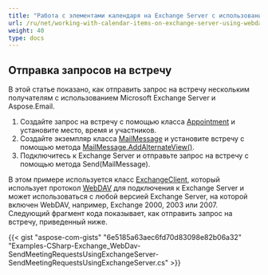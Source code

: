 ```yaml
---
title: "Работа с элементами календаря на Exchange Server с использованием WebDav"
url: /ru/net/working-with-calendar-items-on-exchange-server-using-webdav/
weight: 40
type: docs
---
```



## **Отправка запросов на встречу**
В этой статье показано, как отправить запрос на встречу нескольким получателям с использованием Microsoft Exchange Server и Aspose.Email.

1. Создайте запрос на встречу с помощью класса [Appointment](https://apireference.aspose.com/email/net/aspose.email.calendar/appointment) и установите место, время и участников.
1. Создайте экземпляр класса [MailMessage](https://apireference.aspose.com/email/net/aspose.email/mailmessage) и установите встречу с помощью метода [MailMessage.AddAlternateView()](https://apireference.aspose.com/email/net/aspose.email/mailmessage/methods/addalternateview).
1. Подключитесь к Exchange Server и отправьте запрос на встречу с помощью метода Send(MailMessage).

В этом примере используется класс [ExchangeClient](https://apireference.aspose.com/email/net/aspose.email.clients.exchange.dav/exchangeclient), который использует протокол [WebDAV](https://en.wikipedia.org/wiki/WebDAV) для подключения к Exchange Server и может использоваться с любой версией Exchange Server, на которой включен WebDAV, например, Exchange 2000, 2003 или 2007. Следующий фрагмент кода показывает, как отправить запрос на встречу, приведенный ниже.



{{< gist "aspose-com-gists" "6e5185a63aec6fd70d83098e82b06a32" "Examples-CSharp-Exchange_WebDav-SendMeetingRequestsUsingExchangeServer-SendMeetingRequestsUsingExchangeServer.cs" >}}